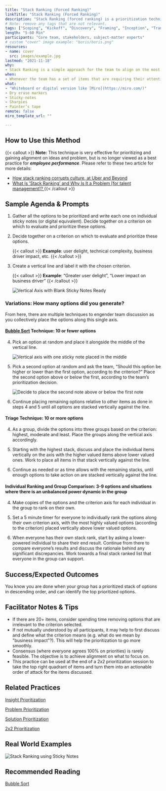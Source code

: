 ```yaml
---
title: "Stack Ranking (Forced Ranking)"
linkTitle: "Stack Ranking (Forced Ranking)"
description: "Stack Ranking (forced ranking) is a prioritization technique which involves taking a list of options (ideas, problems, stories, etc.) and ordering them along an axis according to a single criterion (e.g. value, importance, cost, complexity, risk, etc.)"
# Note: remove any tags that are not relevant.
tags: ["Scoping", "Kickoff", "Discovery", "Framing", "Inception", "Transition", "Modernization", "Delivery"]
length: "5-60 Min"
participants: "Core team, stakeholders, subject-matter experts"
# custom "cover" image example: "boris/boris.png"
resources:
- name: cover
  src: images/example.jpg
lastmod: "2021-11-18"
why: 
- Stack Ranking is a simple approach for the team to align on the most important thing to focus on. This exercise ensures that decisions are driven from multiple perspectives by facilitating conversations about what’s most important and why.
when:
- Whenever the team has a set of items that are requiring their attention, which need discussion and team support for tackling in a certain order, and there is a single criterion against which they can all be evaluated.
what:
- "Whiteboard or digital version like [Miro](https://miro.com/)" 
- Dry erase markers
- Sticky-notes
- Sharpies
- Painter’s tape 
remote: false
miro_template_url: "" 

---
```

## How to Use this Method

{{< callout >}}
**Note:** This technique is very effective for prioritizing and gaining alignment on ideas and problem, but is no longer viewed as a best practice for **_employee performance_**. Please refer to these two article for more details: 
- [How stack ranking corrupts culture, at Uber and Beyond](https://www.perdoo.com/resources/stack-ranking/)
- [What Is ‘Stack Ranking’ and Why Is It a Problem \[for talent management\]? ](https://lattice.com/library/what-is-stack-ranking-and-why-is-it-a-problem)
{{< /callout >}}

## Sample Agenda & Prompts
1. Gather all the options to be prioritized and write each one on individual sticky notes (or digital equivalent).
   Decide together on a criterion on which to evaluate and prioritize these options.

2. Decide together on a criterion on which to evaluate and prioritize these options.

   {{< callout >}}
   **Example**: user delight, technical complexity, business driver impact, etc.
   {{< /callout >}}

3. Create a vertical line and label it with the chosen criterion.
   
   {{< callout >}}
   **Example**: “Greater user delight”, “Lower impact on business driver”
   {{< /callout >}}

   ![Vertical Axis with Blank Sticky Notes Ready](images/image1.png)


### Variations: How many options did you generate? 
From here, there are multiple techniques to engender team discussion as you collectively place the options along this single axis.

#### [Bubble Sort](https://en.wikipedia.org/wiki/Bubble_sort) Technique: 10 or fewer options

4. Pick an option at random and place it alongside the middle of the vertical line.

   ![Vertical axis with one sticky note placed in the middle](images/image3.png)

5. Pick a second option at random and ask the team, “Should this option be higher or lower than the first option, according to the criterion?” Place the second option above or below the first, according to the team’s prioritization decision.

   ![Decide to place the second note above or below the first note](images/image2.png)

6. Continue placing remaining options relative to other items as done in steps 4 and 5 until all options are stacked vertically against the line.

#### Triage Technique: 10 or more options

4. As a group, divide the options into three groups based on the criterion: highest, moderate and least. Place the groups along the vertical axis accordingly.

5. Starting with the highest stack, discuss and place the individual items vertically on the axis with the higher valued items above lower valued ones. Work to place all items in that stack vertically against the line.

6. Continue as needed or as time allows with the remaining stacks, until enough options to take action on are stacked vertically against the line.

#### Individual Ranking and Group Comparison: 3-9 options and situations where there is an unbalanced power dynamic in the group
4. Make copies of the options and the criterion axis for each individual in the group to rank on their own.

5. Set a 5 minute timer for everyone to individually rank the options along their own criterion axis, with the most highly valued options (according to the criterion) placed vertically above lower valued options.

6. When everyone has their own stack rank, start by asking a lower-powered individual to share their end result. Continue from there to compare everyone’s results and discuss the rationale behind any significant discrepancies.
    Work towards a final stack ranked list that everyone in the group can support.

## Success/Expected Outcomes
You know you are done when your group has a prioritized stack of options in descending order, and can identify the top prioritized options.

## Facilitator Notes & Tips
- If there are 20+ items, consider spending time removing options that are irrelevant to the criterion selected. 
- If not mutually understood by all participants, it may help to first discuss and define what the criterion means (e.g. what do we mean by "business impact"?). This will help the prioritization to go more smoothly.
- Consensus (where everyone agrees 100% on priorities) is rarely feasible. The objective is to achieve alignment on what to focus on.
- This practice can be used at the end of a 2x2 prioritization session to take the top right quadrant of items and turn them into an actionable order of attack for the items discussed.

## Related Practices
[Insight Prioritization](/practices/insight-prioritization)

[Problem Prioritization](/practices/problem-prioritization)

[Solution Prioritization](/practices/solution-prioritization)

[2x2 Prioritization](/practices/2x2)

## Real World Examples
![Stack Ranking using Sticky Notes](images/example.jpg)

## Recommended Reading

[Bubble Sort](https://en.wikipedia.org/wiki/Bubble_sort)